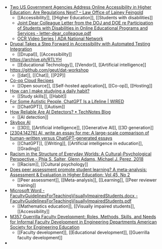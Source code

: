 - [Two US Government Agencies Address Online Accessibility in Higher Education: Are Regulations Next? – Law Office of Lainey Feingold](https://www.lflegal.com/2023/05/higher-ed-digital-access/)
	- [[Accessibility]], [[Higher Education]], [[Students with disabilities]]
	- [Joint Dear Colleague Letter from the DOJ and DOE re Participation of Students with Disabilities in Online Educational Programs and Services - letter-dear_colleague.pdf](https://www.justice.gov/crt/case-document/file/1584491/download)
	- [OCR Video Series | ADA National Network](https://adata.org/ocr-videos)
- [Drupal Takes a Step Forward in Accessibility with Automated Testing Integration](https://thedroptimes.com/30928/drupal-takes-step-forward-in-accessibility-with-automated-testing-integration)
	- [[Drupal]], [[Accessibility]]
- https://archive.ph/RTLYH
	- [[Educational Technology]], [[Vendor]], [[Artificial intelligence]]
- https://github.com/geut/dat-workshop
	- [[dat]], [[Chat]], [[P2P]]
- [Co-op Cloud Recipes](https://recipes.coopcloud.tech/)
	- [[Open source]], [[Self-hosted application]], [[Co-op]], [[Hosting]]
- [How can I make studying a daily habit?](https://theconversation.com/how-can-i-make-studying-a-daily-habit-205279)
	- [[Study skills]], [[Habit]]
- [For Some Autistic People, ChatGPT Is a Lifeline | WIRED](https://archive.ph/YFDrT)
	- [[ChatGPT]], [[Autism]]
- [How Reliable Are AI Detectors? • TechNotes Blog](https://blog.tcea.org/how-reliable-are-ai-detectors/)
	- [[AI detection]]
- [Skybox AI](https://skybox.blockadelabs.com/)
	- [[3D]], [[Artificial intelligence]], [[Generative AI]], [[3D generation]]
- [[2304.14276] AI, write an essay for me: A large-scale comparison of human-written versus ChatGPT-generated essays](https://arxiv.org/abs/2304.14276)
	- [[ChatGPT]], [[Writing]], [[Artificial intelligence in education]], [[Grading]]
- [Racism in the Structure of Everyday Worlds: A Cultural-Psychological Perspective - Phia S. Salter, Glenn Adams, Michael J. Perez, 2018](https://journals.sagepub.com/doi/full/10.1177/0963721417724239)
	- [[Racism]], [[Cultural psychology]]
- [Does peer assessment promote student learning? A meta-analysis: Assessment & Evaluation in Higher Education: Vol 45, No 2](https://www.tandfonline.com/doi/abs/10.1080/02602938.2019.1620679)
	- [[Peer assessment]], [[Meta-analysis]], [[Learning]], [[Peer reviewer training]]
- [Microsoft Word - FacultyGuidelinesForTeachingVisuallyImpairedStudents.docx - FacultyGuidelinesForTeachingVisuallyImpairedStudents.pdf](https://www.maa.org/sites/default/files/cupm/FacultyGuidelinesForTeachingVisuallyImpairedStudents.pdf)
	- [[Mathematics education]], [[Visually impaired students]], [[Accessibility]]
- [M357 Guerrilla Faculty Development: Roles, Methods, Skills, and Needs for Informal Faculty Development in Engineering Departments American Society for Engineering Education](https://monolith.asee.org/public/conferences/140/registration/view_session?session_id=10452)
	- [[Faculty development]], [[Educational development]], [[Guerrilla faculty development]]
-